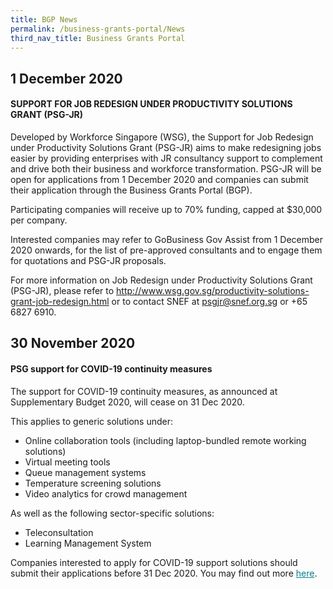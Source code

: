 ```yaml
---
title: BGP News
permalink: /business-grants-portal/News
third_nav_title: Business Grants Portal
---
```


## 1 December 2020  

#### SUPPORT FOR JOB REDESIGN UNDER PRODUCTIVITY SOLUTIONS GRANT (PSG-JR)

Developed by Workforce Singapore (WSG), the Support for Job Redesign under Productivity Solutions Grant (PSG-JR) aims to make redesigning jobs easier by providing enterprises with JR consultancy support to complement and drive both their business and workforce transformation. PSG-JR will be open for applications from 1 December 2020 and companies can submit their application through the Business Grants Portal (BGP).

Participating companies will receive up to 70% funding, capped at $30,000 per company.

Interested companies may refer to GoBusiness Gov Assist from 1 December 2020 onwards, for the list of pre-approved consultants and to engage them for quotations and PSG-JR proposals.

For more information on Job Redesign under Productivity Solutions Grant (PSG-JR), please refer to http://www.wsg.gov.sg/productivity-solutions-grant-job-redesign.html or to contact SNEF at psgjr@snef.org.sg or +65 6827 6910.

## 30 November 2020

#### PSG support for COVID-19 continuity measures

The support for COVID-19 continuity measures, as announced at Supplementary Budget 2020, will cease on 31 Dec 2020.

This applies to generic solutions under:

* Online collaboration tools (including laptop-bundled remote working solutions)
* Virtual meeting tools
* Queue management systems
* Temperature screening solutions
* Video analytics for crowd management

As well as the following sector-specific solutions:

* Teleconsultation
* Learning Management System

Companies interested to apply for COVID-19 support solutions should submit their applications before 31 Dec 2020. You may find out more <a href="https://www.enterprisesg.gov.sg/financial-assistance/grants/for-local-companies/productivity-solutions-grant" target="_blank" style="color:#037e8a">here</a>.